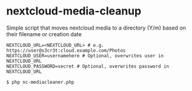 # nextcloud-media-cleanup
Simple script that moves nextcloud media to a directory (Y/m) based on their filename or creation date

```.env
NEXTCLOUD_URL=<NEXTCLOUD_URL> # e.g. https://user@s3cr3t:cloud.example.com/Photos
NEXTCLOUD_USER=usernamehere # Optional, overwrites user in NEXTCLOUD_URL
NEXTCLOUD_PASSWORD=secret # Optional, overwrites password in NEXTCLOUD_URL
```
```
$ php nc-mediacleaner.php
```